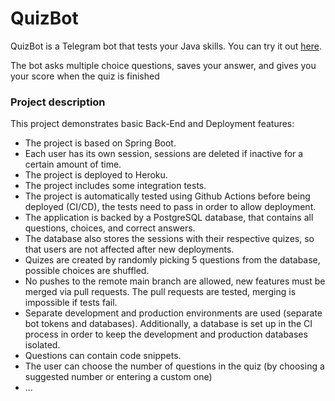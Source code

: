 # QuizBot
QuizBot is a Telegram bot that tests your Java skills. You can try it out [here](https://telegram.me/kwizzzzbot).

The bot asks multiple choice questions, saves your answer, and gives you your score when the quiz is finished

### Project description
This project demonstrates basic Back-End and Deployment features:
- The project is based on Spring Boot.
- Each user has its own session, sessions are deleted if inactive for a certain amount of time.
- The project is deployed to Heroku.
- The project includes some integration tests.
- The project is automatically tested using Github Actions before being deployed (CI/CD), the tests need to pass in order to allow deployment.
- The application is backed by a PostgreSQL database, that contains all questions, choices, and correct answers.
- The database also stores the sessions with their respective quizes, so that users are not affected after new deployments.
- Quizes are created by randomly picking 5 questions from the database, possible choices are shuffled.
- No pushes to the remote main branch are allowed, new features must be merged via pull requests. The pull requests are tested, merging is impossible if tests fail.
- Separate development and production environments are used (separate bot tokens and databases). Additionally, a database is set up in the CI process in order to keep the development and production databases isolated.
- Questions can contain code snippets.
- The user can choose the number of questions in the quiz (by choosing a suggested number or entering a custom one)
- ...
